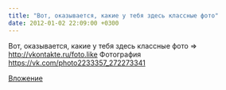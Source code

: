 ```yaml
---
title: "Вот, оказывается, какие у тебя здесь классные фото"
date: 2012-01-02 22:09:00 +0300
---
```


Вот, оказывается, какие у тебя здесь классные фото
=> http://vkontakte.ru/foto.like
Фотография
https://vk.com/photo2233357_272273341

[Вложение](https://vk.com/photo2233357_272273341)
